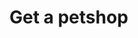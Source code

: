 # Get a petshop

<api-endpoint openapi-path="./../openapi.yaml" endpoint="/api/pet-shops/{id}" method="GET">
</api-endpoint>